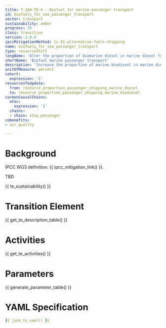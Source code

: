 ```yaml
---
title: T-1A4-TE-4 - Biofuel for marine passenger transport
id: biofuels_for_sea_passenger_transport
sector: transport
sustainability: amber
progress: 25
class: transition
version: 2.0.0
ipccMitigationMethod: 1c-01-alternative-fuels-shipping
name: biofuels_for_sea_passenger_transport
type: resourceShift
longName: 'Alter the proportion of biomarine diesel in marine diesel for marine passenger transport.'
shortName: 'Biofuel marine passenger transport'
description: 'Increase the proportion of marine biodiesel in marine diesel'
unitOfMeasure: percent
cohort:
  expression: '1'
resourcesToUpdate:
  from: resource_proportion_passenger_shipping_marine_diesel
  to: resource_proportion_passenger_shipping_marine_biodiesel
carbonCausalChains:
  atoc:
    expression: '1'
  chains:
  - chain: ship_passenger
cobenefits:
- air_quality

---
```



# Background

IPCC WG3 definition: {{ ipcc_mitigation_link() }}.

TBD

{{ te_sustainability() }}

# Transition Element

{{ get_te_description_table() }}


# Activities

{{ get_te_activities() }}


# Parameters

{{ generate_parameter_table() }}


# YAML Specification

```yaml
{{ json_to_yaml() }}
```
